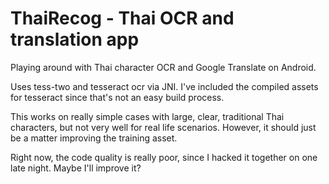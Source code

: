 # ThaiRecog - Thai OCR and translation app

Playing around with Thai character OCR and Google Translate on Android.

Uses tess-two and tesseract ocr via JNI. I've included the compiled assets for tesseract since that's not an easy build process.

This works on really simple cases with large, clear, traditional Thai characters, but not very well for real life scenarios. However, it should just be a matter improving the training asset.

Right now, the code quality is really poor, since I hacked it together on one late night. Maybe I'll improve it?
